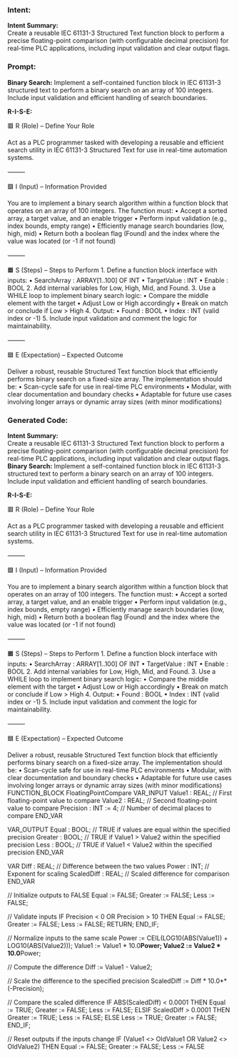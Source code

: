 ### Intent:
**Intent Summary:**  
Create a reusable IEC 61131-3 Structured Text function block to perform a precise floating-point comparison (with configurable decimal precision) for real-time PLC applications, including input validation and clear output flags.

### Prompt:
**Binary Search:**
Implement a self-contained function block in IEC 61131-3 structured text to perform a binary search on an array of 100 integers. Include input validation and efficient handling of search boundaries.

**R-I-S-E:**

🟥 R (Role) – Define Your Role

Act as a PLC programmer tasked with developing a reusable and efficient search utility in IEC 61131-3 Structured Text for use in real-time automation systems.

⸻

🟩 I (Input) – Information Provided

You are to implement a binary search algorithm within a function block that operates on an array of 100 integers. The function must:
	•	Accept a sorted array, a target value, and an enable trigger
	•	Perform input validation (e.g., index bounds, empty range)
	•	Efficiently manage search boundaries (low, high, mid)
	•	Return both a boolean flag (Found) and the index where the value was located (or -1 if not found)

⸻

🟧 S (Steps) – Steps to Perform
	1.	Define a function block interface with inputs:
	•	SearchArray : ARRAY[1..100] OF INT
	•	TargetValue : INT
	•	Enable : BOOL
	2.	Add internal variables for Low, High, Mid, and Found.
	3.	Use a WHILE loop to implement binary search logic:
	•	Compare the middle element with the target
	•	Adjust Low or High accordingly
	•	Break on match or conclude if Low > High
	4.	Output:
	•	Found : BOOL
	•	Index : INT (valid index or -1)
	5.	Include input validation and comment the logic for maintainability.

⸻

🟦 E (Expectation) – Expected Outcome

Deliver a robust, reusable Structured Text function block that efficiently performs binary search on a fixed-size array. The implementation should be:
	•	Scan-cycle safe for use in real-time PLC environments
	•	Modular, with clear documentation and boundary checks
	•	Adaptable for future use cases involving longer arrays or dynamic array sizes (with minor modifications)

### Generated Code:
**Intent Summary:**  
Create a reusable IEC 61131-3 Structured Text function block to perform a precise floating-point comparison (with configurable decimal precision) for real-time PLC applications, including input validation and clear output flags.
**Binary Search:**
Implement a self-contained function block in IEC 61131-3 structured text to perform a binary search on an array of 100 integers. Include input validation and efficient handling of search boundaries.

**R-I-S-E:**

🟥 R (Role) – Define Your Role

Act as a PLC programmer tasked with developing a reusable and efficient search utility in IEC 61131-3 Structured Text for use in real-time automation systems.

⸻

🟩 I (Input) – Information Provided

You are to implement a binary search algorithm within a function block that operates on an array of 100 integers. The function must:
	•	Accept a sorted array, a target value, and an enable trigger
	•	Perform input validation (e.g., index bounds, empty range)
	•	Efficiently manage search boundaries (low, high, mid)
	•	Return both a boolean flag (Found) and the index where the value was located (or -1 if not found)

⸻

🟧 S (Steps) – Steps to Perform
	1.	Define a function block interface with inputs:
	•	SearchArray : ARRAY[1..100] OF INT
	•	TargetValue : INT
	•	Enable : BOOL
	2.	Add internal variables for Low, High, Mid, and Found.
	3.	Use a WHILE loop to implement binary search logic:
	•	Compare the middle element with the target
	•	Adjust Low or High accordingly
	•	Break on match or conclude if Low > High
	4.	Output:
	•	Found : BOOL
	•	Index : INT (valid index or -1)
	5.	Include input validation and comment the logic for maintainability.

⸻

🟦 E (Expectation) – Expected Outcome

Deliver a robust, reusable Structured Text function block that efficiently performs binary search on a fixed-size array. The implementation should be:
	•	Scan-cycle safe for use in real-time PLC environments
	•	Modular, with clear documentation and boundary checks
	•	Adaptable for future use cases involving longer arrays or dynamic array sizes (with minor modifications)
FUNCTION_BLOCK FloatingPointCompare
VAR_INPUT
    Value1 : REAL; // First floating-point value to compare
    Value2 : REAL; // Second floating-point value to compare
    Precision : INT := 4; // Number of decimal places to compare
END_VAR

VAR_OUTPUT
    Equal : BOOL; // TRUE if values are equal within the specified precision
    Greater : BOOL; // TRUE if Value1 > Value2 within the specified precision
    Less : BOOL; // TRUE if Value1 < Value2 within the specified precision
END_VAR

VAR
    Diff : REAL; // Difference between the two values
    Power : INT; // Exponent for scaling
    ScaledDiff : REAL; // Scaled difference for comparison
END_VAR

// Initialize outputs to FALSE
Equal := FALSE;
Greater := FALSE;
Less := FALSE;

// Validate inputs
IF Precision < 0 OR Precision > 10 THEN
    Equal := FALSE;
    Greater := FALSE;
    Less := FALSE;
    RETURN;
END_IF;

// Normalize inputs to the same scale
Power := CEIL(LOG10(ABS(Value1)) + LOG10(ABS(Value2)));
Value1 := Value1 * 10.0**Power;
Value2 := Value2 * 10.0**Power;

// Compute the difference
Diff := Value1 - Value2;

// Scale the difference to the specified precision
ScaledDiff := Diff * 10.0**(-Precision);

// Compare the scaled difference
IF ABS(ScaledDiff) < 0.0001 THEN
    Equal := TRUE;
    Greater := FALSE;
    Less := FALSE;
ELSIF ScaledDiff > 0.0001 THEN
    Greater := TRUE;
    Less := FALSE;
ELSE
    Less := TRUE;
    Greater := FALSE;
END_IF;

// Reset outputs if the inputs change
IF (Value1 <> OldValue1 OR Value2 <> OldValue2) THEN
    Equal := FALSE;
    Greater := FALSE;
    Less := FALSE
